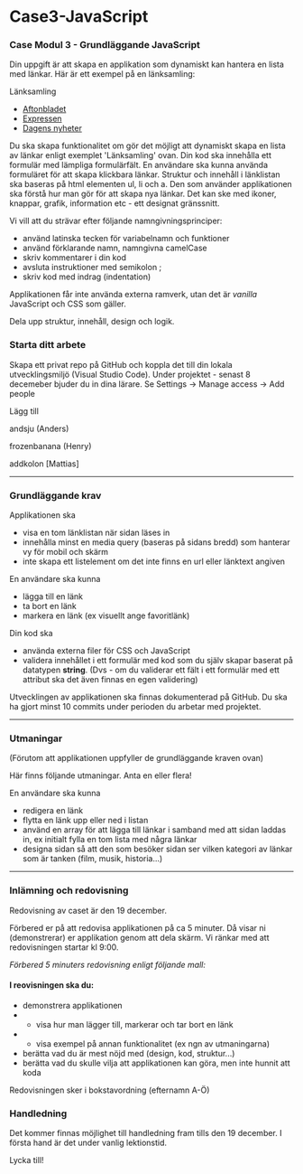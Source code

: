 # Case3-JavaScript

### Case Modul 3 - Grundläggande JavaScript

Din uppgift är att skapa en applikation som dynamiskt kan hantera en lista med länkar. 
Här är ett exempel på en länksamling:

Länksamling
- [Aftonbladet](http://aftonbladet.se)
- [Expressen](http://expressen.se)
- [Dagens nyheter](http://dn.se)

Du ska skapa funktionalitet om gör det möjligt att dynamiskt skapa en lista av länkar enligt exemplet 'Länksamling' ovan. Din kod ska innehålla ett formulär med lämpliga formulärfält. En användare ska kunna använda formuläret för att skapa klickbara länkar.
Struktur och innehåll i länklistan ska baseras på html elementen ul, li och a. Den som använder applikationen ska förstå hur man gör för att skapa nya länkar. Det kan ske med ikoner, knappar, grafik, information etc - ett designat gränssnitt. 

Vi vill att du strävar efter följande namngivningsprinciper:
- använd latinska tecken för variabelnamn och funktioner
- använd förklarande namn, namngivna camelCase
- skriv kommentarer i din kod
- avsluta instruktioner med semikolon ;
- skriv kod med indrag (indentation)

Applikationen får inte använda externa ramverk, utan det är *vanilla* JavaScript och CSS som gäller.

Dela upp struktur, innehåll, design och logik. 

### Starta ditt arbete
Skapa ett privat repo på GitHub och koppla det till din lokala utvecklingsmiljö (Visual Studio Code).
Under projektet - senast 8 decemeber bjuder du in dina lärare. Se Settings -> Manage access -> Add people

Lägg till

andsju (Anders)

frozenbanana (Henry)

addkolon [Mattias]

***

### Grundläggande krav

Applikationen ska
- visa en tom länklistan när sidan läses in
- innehålla minst en media query (baseras på sidans bredd) som hanterar vy för mobil och skärm
- inte skapa ett listelement om det inte finns en url eller länktext angiven

En användare ska kunna
- lägga till en länk
- ta bort en länk
- markera en länk (ex visuellt ange favoritlänk)

Din kod ska 
- använda externa filer för CSS och JavaScript
- validera innehållet i ett formulär med kod som du själv skapar baserat på datatypen **string**. 
(Dvs - om du validerar ett fält i ett formulär med ett attribut ska det även finnas en egen validering)  

Utvecklingen av applikationen ska finnas dokumenterad på GitHub. Du ska ha gjort minst 10 commits under perioden du arbetar med projektet.

***

### Utmaningar
(Förutom att applikationen uppfyller de grundläggande kraven ovan) 

Här finns följande utmaningar. Anta en eller flera!

En användare ska kunna
- redigera en länk 
- flytta en länk upp eller ned i listan
- använd en array för att lägga till länkar i samband med att sidan laddas in, ex initialt fylla en tom lista med några länkar
- designa sidan så att den som besöker sidan ser vilken kategori av länkar som är tanken (film, musik, historia...) 


***

### Inlämning och redovisning
Redovisning av caset är den 19 december.

Förbered er på att redovisa applikationen på ca 5 minuter. Då visar ni (demonstrerar) er applikation genom att dela skärm.
Vi ränkar med att redovisningen startar kl 9:00.

*Förbered 5 minuters redovisning enligt följande mall:*

#### I reovisningen ska du:
- demonstrera applikationen
- - visa hur man lägger till, markerar och tar bort en länk
- - visa exempel på annan funktionalitet (ex ngn av utmaningarna)
- berätta vad du är mest nöjd med (design, kod, struktur...)
- berätta vad du skulle vilja att applikationen kan göra, men inte hunnit att koda

Redovisningen sker i bokstavordning (efternamn A-Ö)

### Handledning
Det kommer finnas möjlighet till handledning fram tills den 19 december. I första hand är det under vanlig lektionstid.

Lycka till!
